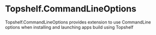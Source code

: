 # Topshelf.CommandLineOptions
Topshelf.CommandLineOptions provides extension to use CommandLine options when installing and launching apps build using Topshelf
